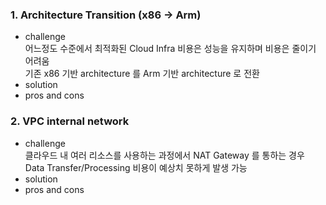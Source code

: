 ### 1. Architecture Transition (x86 -> Arm)
- challenge <br>
 어느정도 수준에서 최적화된 Cloud Infra 비용은 성능을 유지하며 비용은 줄이기 어려움 <br>
 기존 x86 기반 architecture 를 Arm 기반 architecture 로 전환 <br>
- solution <br>
- pros and cons <br>

### 2. VPC internal network
- challenge <br>
 클라우드 내 여러 리소스를 사용하는 과정에서 NAT Gateway 를 통하는 경우 Data Transfer/Processing 비용이 예상치 못하게 발생 가능 <br>
- solution <br>
- pros and cons <br>
